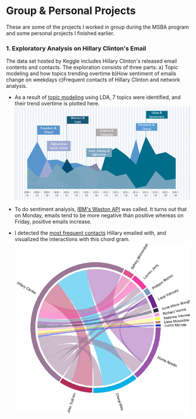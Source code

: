 # Group & Personal Projects
These are some of the projects I worked in group during the MSBA program and some personal projects I finished earlier.

### 1. Exploratory Analysis on Hillary Clinton's Email
  The data set hosted by Keggle includes Hillary Clinton's released email contents and contacts. The exploration consists of three parts: a) Topic modeling and how topics trending overtime b)How sentiment of emails change on weekdays c)Frequent contacts of Hillary Clinton and network analysis.
  
  * As a result of [topic modeling](https://github.com/JiaKang0615/Group-Projects/blob/master/Hillary_LDA_Topic.py) using LDA, 7 topics were identified, and their trend overtime is plotted here.
  ![alt text](https://github.com/JiaKang0615/Group-Projects/blob/master/Hillary%20Clinton%20email/Hillary%20topic%20trending.PNG "Topic Trending")

  * To do sentiment analysis, [IBM's Waston API](https://github.com/JiaKang0615/Group-Projects/blob/master/Hillary%20Clinton%20email/Hillary_email_API.py) was called. It turns out that on Monday, emails tend to be more negative than positive whereas on Friday, positive emails increase.

  *  I detected the [most frequent contacts](https://github.com/JiaKang0615/Group-Projects/blob/master/Hillary%20Clinton%20email/Hillary_Sender_Receiver.R) Hillary emailed with, and visualized the interactions with this chord gram.
   ![alt text](https://github.com/JiaKang0615/Group-Projects/blob/master/Hillary%20Clinton%20email/Chord%20gram_fin.jpg "Chord gram of Hillary and contacts' interaction")
